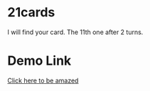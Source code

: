 # 21cards
I will find your card. The 11th one after 2 turns.

# Demo Link
[Click here to be amazed](https://narchontis.github.io/21cards/)
